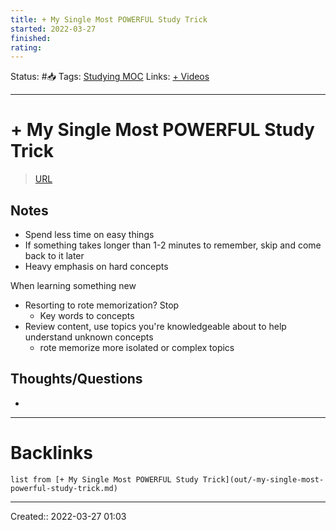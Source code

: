 ```yaml
---
title: + My Single Most POWERFUL Study Trick
started: 2022-03-27 
finished:
rating:
---
```

Status: #📥
Tags: [Studying MOC](out/studying-moc.md)
Links: [+ Videos](out/-videos.md)
___
# + My Single Most POWERFUL Study Trick
> [URL](https://www.youtube.com/watch?v=UY2GO1ML-Bo&ab_channel=JustinSung)

## Notes
- Spend less time on easy things
- If something takes longer than 1-2 minutes to remember, skip and come back to it later
- Heavy emphasis on hard concepts

When learning something new
- Resorting to rote memorization? Stop
	- Key words to concepts
- Review content, use topics you're knowledgeable about to help understand unknown concepts
	- rote memorize more isolated or complex topics
## Thoughts/Questions
- 
___
# Backlinks
```dataview
list from [+ My Single Most POWERFUL Study Trick](out/-my-single-most-powerful-study-trick.md)
```
___
Created:: 2022-03-27 01:03


